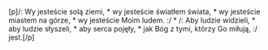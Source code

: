 [p]/: Wy jesteście solą ziemi, * wy jesteście światłem świata, * wy jesteście miastem na górze, * wy jesteście Moim ludem. :/ * /: Aby ludzie widzieli, * aby ludzie słyszeli, * aby serca pojęły, * jak Bóg z tymi, którzy Go miłują, :/ jest.[/p]